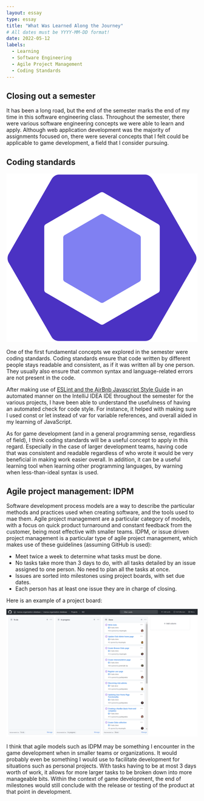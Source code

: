 ```yaml
---
layout: essay
type: essay
title: "What Was Learned Along the Journey"
# All dates must be YYYY-MM-DD format!
date: 2022-05-12
labels:
  - Learning
  - Software Engineering
  - Agile Project Management
  - Coding Standards
---
```


## Closing out a semester

It has been a long road, but the end of the semester marks the end of my time in this software engineering class. Throughout the semester, there were various software engineering concepts we were able to learn and apply. Although web application development was the majority of assignments focused on, there were several concepts that I felt could be applicable to game development, a field that I consider pursuing.

## Coding standards

<img class="img-fluid" src="../img/ESLint_logo.png">

One of the first fundamental concepts we explored in the semester were coding standards. Coding standards ensure that code written by different people stays readable and consistent, as if it was written all by one person. They usually also ensure that common syntax and language-related errors are not present in the code.

After making use of [ESLint and the AirBnb Javascript Style Guide](https://github.com/airbnb/javascript) in an automated manner on the IntelliJ IDEA IDE throughout the semester for the various projects, I have been able to understand the usefulness of having an automated check for code style. For instance, it helped with making sure I used const or let instead of var for variable references, and overall aided in my learning of JavaScript.

As for game development (and in a general programming sense, regardless of field), I think coding standards will be a useful concept to apply in this regard. Especially in the case of larger development teams, having code that was consistent and readable regardless of who wrote it would be very beneficial in making work easier overall. In addition, it can be a useful learning tool when learning other programming languages, by warning when less-than-ideal syntax is used.

## Agile project management: IDPM

Software development process models are a way to describe the particular methods and practices used when creating software, and the tools used to mae them. Agile project management are a particular category of models, with a focus on quick product turnaround and constant feedback from the customer, being most effective with smaller teams. IDPM, or issue driven project management is a particular type of agile project management, which makes use of these guidelines (assuming GitHub is used):

 * Meet twice a week to determine what tasks must be done.
 * No tasks take more than 3 days to do, with all tasks detailed by an issue assigned to one person. No need to plan all the tasks at once.
 * Issues are sorted into milestones using project boards, with set due dates.
 * Each person has at least one issue they are in charge of closing.

Here is an example of a project board: 

<img class="img-fluid" src="../img/project-board-example.png">

I think that agile models such as IDPM may be something I encounter in the game development when in smaller teams or organizations. It would probably even be something I would use to facilitate development for situations such as personal projects. With tasks having to be at most 3 days worth of work, it allows for more larger tasks to be broken down into more manageable bits. Within the context of game development, the end of milestones would still conclude with the release or testing of the product at that point in development.